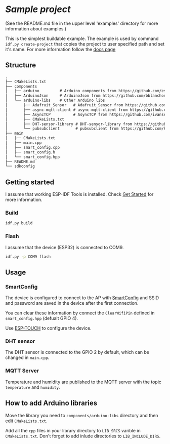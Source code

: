 # _Sample project_

(See the README.md file in the upper level 'examples' directory for more information about examples.)

This is the simplest buildable example. The example is used by command `idf.py create-project`
that copies the project to user specified path and set it's name. For more information follow the [docs page](https://docs.espressif.com/projects/esp-idf/en/latest/api-guides/build-system.html#start-a-new-project)

## Structure

```txt
.
├── CMakeLists.txt
├── components
│   ├── arduino         # Arduino components from https://github.com/espressif/arduino-esp32
│   ├── ArduinoJson     # ArduinoJson from https://github.com/bblanchon/ArduinoJson
│   └── arduino-libs    # Other Arduino libs
│       ├── Adafruit_Sensor   # Adafruit_Sensor from https://github.com/adafruit/Adafruit_Sensor
│       ├── async-mqtt-client # async-mqtt-client from https://github.com/ivanseidel/async-mqtt-client  (which is not used anymore)
│       ├── AsyncTCP          # AsyncTCP from https://github.com/ivanseidel/AsyncTCP                    (which is not used anymore)
│       ├── CMakeLists.txt
│       ├── DHT-sensor-library # DHT-sensor-library from https://github.com/adafruit/DHT-sensor-library
│       └── pubsubclient       # pubsubclient from https://github.com/knolleary/pubsubclient
├── main
│   ├── CMakeLists.txt
│   ├── main.cpp
│   ├── smart_config.cpp
│   ├── smart_config.h
│   └── smart_config.hpp
├── README.md
└── sdkconfig
```

## Getting started

I assume that working ESP-IDF Tools is installed. Check [Get Started](https://docs.espressif.com/projects/esp-idf/en/latest/esp32/get-started/) for more information.

### Build

```bash
idf.py build
```

### Flash

I assume that the device (ESP32) is connected to COM9.

```bash
idf.py -p COM9 flash
```

## Usage

### SmartConfig

The device is configured to connect to the AP with [SmartConfig](https://docs.espressif.com/projects/esp-idf/en/latest/esp32/api-reference/network/esp_smartconfig.html)
and SSID and password are saved in the device after the first connection.

You can clear these information by connect the `ClearWifiPin` defined in `smart_config.hpp` (defualt GPIO 4).

Use [ESP-TOUCH](https://www.espressif.com/en/products/software/esp-touch/resources) to configure the device.

### DHT sensor

The DHT sensor is connected to the GPIO 2 by default, which can be changed in `main.cpp`.

### MQTT Server

Temperature and humidity are published to the MQTT server with the topic `temperature` and `humidity`.

## How to add Arduino libraries

Move the library you need to `components/arduino-libs` directory and then
edit `CMakeLists.txt`.

Add all the `cpp` files in your library directory to `LIB_SRCS` varible in `CMakeLists.txt`. Don't forget to add inlude directories to `LIB_INCLUDE_DIRS`.